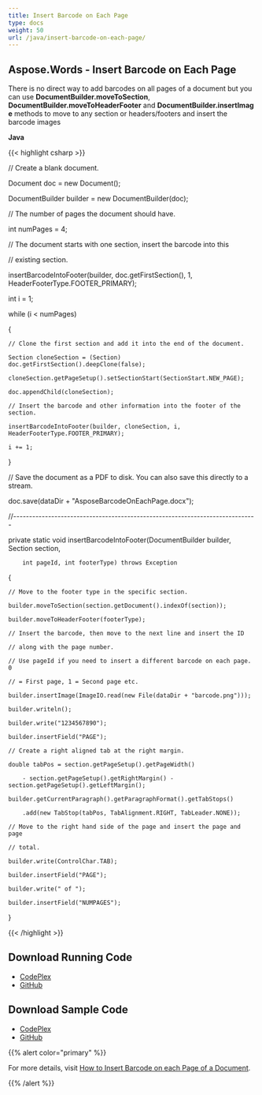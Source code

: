 ```yaml
---
title: Insert Barcode on Each Page
type: docs
weight: 50
url: /java/insert-barcode-on-each-page/
---
```


## **Aspose.Words - Insert Barcode on Each Page**
There is no direct way to add barcodes on all pages of a document but you can use **DocumentBuilder.moveToSection**, **DocumentBuilder.moveToHeaderFooter** and **DocumentBuilder.insertImage** methods to move to any section or headers/footers and insert the barcode images

**Java**

{{< highlight csharp >}}

 // Create a blank document.

Document doc = new Document();

DocumentBuilder builder = new DocumentBuilder(doc);

// The number of pages the document should have.

int numPages = 4;

// The document starts with one section, insert the barcode into this

// existing section.

insertBarcodeIntoFooter(builder, doc.getFirstSection(), 1, HeaderFooterType.FOOTER_PRIMARY);

int i = 1;

while (i < numPages)

{

    // Clone the first section and add it into the end of the document.

    Section cloneSection = (Section) doc.getFirstSection().deepClone(false);

    cloneSection.getPageSetup().setSectionStart(SectionStart.NEW_PAGE);

    doc.appendChild(cloneSection);

    // Insert the barcode and other information into the footer of the section.

    insertBarcodeIntoFooter(builder, cloneSection, i, HeaderFooterType.FOOTER_PRIMARY);

    i += 1;

}

// Save the document as a PDF to disk. You can also save this directly to a stream.

doc.save(dataDir + "AsposeBarcodeOnEachPage.docx");

//-----------------------------------------------------------------------------

private static void insertBarcodeIntoFooter(DocumentBuilder builder, Section section,

	    int pageId, int footerType) throws Exception

{

	// Move to the footer type in the specific section.

	builder.moveToSection(section.getDocument().indexOf(section));

	builder.moveToHeaderFooter(footerType);

	// Insert the barcode, then move to the next line and insert the ID

	// along with the page number.

	// Use pageId if you need to insert a different barcode on each page. 0

	// = First page, 1 = Second page etc.

	builder.insertImage(ImageIO.read(new File(dataDir + "barcode.png")));

	builder.writeln();

	builder.write("1234567890");

	builder.insertField("PAGE");

	// Create a right aligned tab at the right margin.

	double tabPos = section.getPageSetup().getPageWidth()

		- section.getPageSetup().getRightMargin() - section.getPageSetup().getLeftMargin();

	builder.getCurrentParagraph().getParagraphFormat().getTabStops()

		.add(new TabStop(tabPos, TabAlignment.RIGHT, TabLeader.NONE));

	// Move to the right hand side of the page and insert the page and page

	// total.

	builder.write(ControlChar.TAB);

	builder.insertField("PAGE");

	builder.write(" of ");

	builder.insertField("NUMPAGES");

}

{{< /highlight >}}
## **Download Running Code**
- [CodePlex](https://asposewordsjavaapachepoi.codeplex.com/releases/view/618321)
- [GitHub](https://github.com/aspose-words/Aspose.Words-for-Java/releases/tag/Aspose.Words_Java_for_Apache_POI_WP-v1.0.0)
## **Download Sample Code**
- [CodePlex](https://asposewordsjavaapachepoi.codeplex.com/SourceControl/latest#src/main/java/com/aspose/words/examples/asposefeatures/workingwithbarcode/insertbarcodeoneachpage/AsposeInsertBarcodeOnEachPage.java)
- [GitHub](https://github.com/aspose-words/Aspose.Words-for-Java/blob/master/Plugins/Aspose_Words_for_Apache_POI/src/main/java/com/aspose/words/examples/asposefeatures/workingwithbarcode/insertbarcodeoneachpage/AsposeInsertBarcodeOnEachPage.java)

{{% alert color="primary" %}} 

For more details, visit [How to Insert Barcode on each Page of a Document](/words/java/working-with-images/#workingwithimages-howtoinsertbarcodeoneachpageofadocument).

{{% /alert %}}
